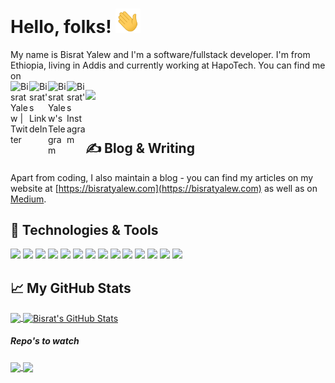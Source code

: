 
# Hello, folks! <img src="https://raw.githubusercontent.com/BisratYalew/BisratYalew/master/wave.gif" width="40px">

My name is Bisrat Yalew and I'm a software/fullstack developer. I'm from Ethiopia, living in Addis and currently working at HapoTech. You can find me on
<br>
<a href="https://twitter.com/BisratYalew">
  <img align="left" alt="Bisrat Yalew | Twitter" width="30px" src="https://cdn.jsdelivr.net/npm/simple-icons@v3/icons/twitter.svg" />
</a>
<a href="https://www.linkedin.com/in/BisratYalew/">
  <img align="left" alt="Bisrat's LinkdeIn" width="30px" src="https://cdn.jsdelivr.net/npm/simple-icons@v3/icons/linkedin.svg" />
</a>
<a href="https://t.me/BisratYalew">
  <img align="left" alt="Bisrat Yalew's Telegram" width="30px" src="https://cdn.jsdelivr.net/npm/simple-icons@v3/icons/telegram.svg" />
</a>
<a href="https://www.instagram.com/BisratYalew/">
  <img align="left" alt="Bisrat's Instagram" width="30px" src="https://cdn.jsdelivr.net/npm/simple-icons@v3/icons/instagram.svg" />
</a>

![](https://visitor-badge.glitch.me/badge?page_id=bisratyalew.bisratyalew)


<br />

## &#x270d; Blog & Writing

Apart from coding, I also maintain a blog - you can find my articles on my website at [https://bisratyalew.com](https://bisratyalew.com) as well as on [Medium](https://medium.com/@bisratyalew10).

## 🔧 Technologies & Tools
![](https://img.shields.io/badge/OS-Linux-informational?style=flat&logo=linux&logoColor=green&color=black)
![](https://img.shields.io/badge/Editor-IntelliJ_IDEA-informational?style=flat&logo=intellij-idea&logoColor=green&color=black)
![](https://img.shields.io/badge/Code-JavaScript-informational?style=flat&logo=javascript&logoColor=green&color=black)
![](https://img.shields.io/badge/Code-Python-informational?style=flat&logo=python&logoColor=green&color=black)
![](https://img.shields.io/badge/Code-ReactJs-informational?style=flat&logo=go&logoColor=green&color=black)
![](https://img.shields.io/badge/Code-ReactNative-informational?style=flat&logo=cmake&logoColor=green&color=black)
![](https://img.shields.io/badge/Shell-Bash-informational?style=flat&logo=gnu-bash&logoColor=green&color=black)
![](https://img.shields.io/badge/Tools-MongoDB-informational?style=flat&logo=postgresql&logoColor=green&color=black)
![](https://img.shields.io/badge/Tools-MySQL-informational?style=flat&logo=postgresql&logoColor=green&color=black)
![](https://img.shields.io/badge/Tools-PostgreSQL-informational?style=flat&logo=postgresql&logoColor=green&color=black)
![](https://img.shields.io/badge/Tools-Docker-informational?style=flat&logo=docker&logoColor=green&color=black)
![](https://img.shields.io/badge/Tools-Kubernetes-informational?style=flat&logo=kubernetes&logoColor=green&color=black)
![](https://img.shields.io/badge/Tools-Red_Hat_OpenShift-informational?style=flat&logo=red-hat-open-shift&logoColor=green&color=black)
![](https://img.shields.io/badge/Cloud-Digital_Ocean-informational?style=flat&logo=digitalocean&logoColor=green&color=black)

## &#x1f4c8; My GitHub Stats

<a href="https://github.com/BisratYalew/BisratYalew">
  <img align="center" src="https://github-readme-stats.vercel.app/api/top-langs/?username=BisratYalew&hide=html,css&title_color=ffffff&text_color=c9cacc&icon_color=2bbc8a&bg_color=1d1f21" />
</a>
<a href="https://github.com/BisratYalew/BisratYalew">
  <img align="center" src="https://github-readme-stats.vercel.app/api?username=BisratYalew&show_icons=true&line_height=27&count_private=true&title_color=ffffff&text_color=c9cacc&icon_color=2bbc8a&bg_color=1d1f21" alt="Bisrat's GitHub Stats" />
</a>


##### Repo's to watch

<a href="https://github.com/BisratYalew/BisratYalew">
  <img align="center" src="https://github-readme-stats.vercel.app/api/pin/?username=BisratYalew&repo=python-cheatsheet&title_color=ffffff&text_color=c9cacc&icon_color=2bbc8a&bg_color=1d1f21" />
</a>

<a href="https://github.com/BisratYalew/python-cheatsheet">
  <img align="center" src="https://github-readme-stats.vercel.app/api/pin/?username=BisratYalew&repo=real-time-public-chat&title_color=ffffff&text_color=c9cacc&icon_color=2bbc8a&bg_color=1d1f21" />
</a>    

<p>
